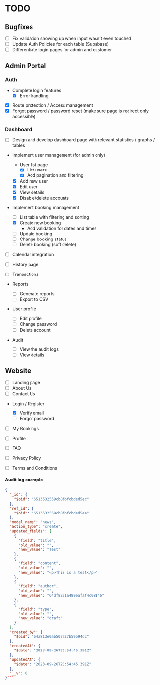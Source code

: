 # TODO

## Bugfixes

-   [ ] Fix validation showing up when input wasn't even touched
-   [ ] Update Auth Policies for each table (Supabase)
-   [ ] Differentiate login pages for admin and customer

## Admin Portal

### Auth

-   Complete login features
    -   [x] Error handling
-   [x] Route protection / Access management
-   [x] Forgot password / password reset (make sure page is redirect only accessible)

### Dashboard

-   [ ] Design and develop dashboard page with relevant statistics / graphs / tables

-   Implement user management (for admin only)

    -   User list page
        -   [x] List users
        -   [x] Add pagination and filtering
    -   [x] Add new user
    -   [x] Edit user
    -   [x] View details
    -   [x] Disable/delete accounts

-   Implement booking management

    -   [ ] List table with filtering and sorting
    -   [x] Create new booking
        -   Add validation for dates and times
    -   [ ] Update booking
    -   [ ] Change booking status
    -   [ ] Delete booking (soft delete)

-   [ ] Calendar integration

-   [ ] History page

-   [ ] Transactions

-   Reports

    -   [ ] Generate reports
    -   [ ] Export to CSV

-   User profile

    -   [ ] Edit profile
    -   [ ] Change password
    -   [ ] Delete account

-   Audit
    -   [ ] View the audit logs
    -   [ ] View details

## Website

-   [ ] Landing page
-   [ ] About Us
-   [ ] Contact Us

-   Login / Register

    -   [x] Verify email
    -   [ ] Forgot password

-   [ ] My Bookings
-   [ ] Profile

-   [ ] FAQ
-   [ ] Privacy Policy
-   [ ] Terms and Conditions

#### Audit log example

````json
{
  "_id": {
    "$oid": "6513532559cb8bbfcbded5ec"
  },
  "ref_id": {
    "$oid": "6513532559cb8bbfcbded5ea"
  },
  "model_name": "news",
  "action_type": "create",
  "updated_fields": [
    {
      "field": "title",
      "old_value": "",
      "new_value": "Test"
    },
    {
      "field": "content",
      "old_value": "",
      "new_value": "<p>This is a test</p>"
    },
    {
      "field": "author",
      "old_value": "",
      "new_value": "64df82c1a489eafaf4c08146"
    },
    {
      "field": "type",
      "old_value": "",
      "new_value": "draft"
    }
  ],
  "created_by": {
    "$oid": "64a813e0ab507a27b59b94dc"
  },
  "createdAt": {
    "$date": "2023-09-26T21:54:45.391Z"
  },
  "updatedAt": {
    "$date": "2023-09-26T21:54:45.391Z"
  },
  "__v": 0
}```
````
